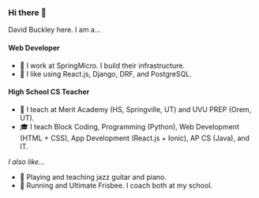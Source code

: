 ### Hi there 👋

David Buckley here. I am a...

#### Web Developer
- 🏢 I work at SpringMicro. I build their infrastructure.
- 🔨 I like using React.js, Django, DRF, and PostgreSQL.

#### High School CS Teacher
- 🏫 I teach at Merit Academy (HS, Springville, UT) and UVU PREP (Orem, UT).
- 🎓 I teach Block Coding, Programming (Python), Web Development (HTML + CSS), App Development (React.js + Ionic), AP CS (Java), and IT.

*I also like...*
- 🎼 Playing and teaching jazz guitar and piano.
- 🏃 Running and Ultimate Frisbee. I coach both at my school.

